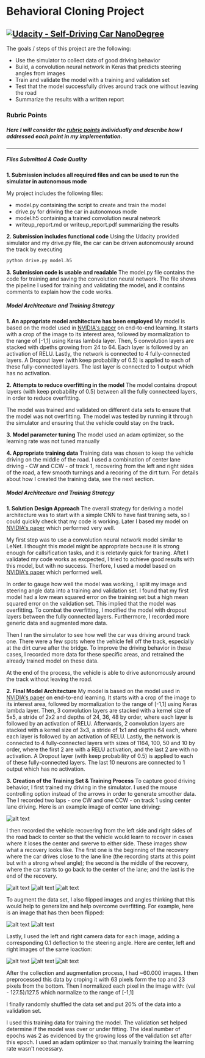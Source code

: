 # **Behavioral Cloning Project** 
[![Udacity - Self-Driving Car NanoDegree](https://s3.amazonaws.com/udacity-sdc/github/shield-carnd.svg)](http://www.udacity.com/drive)
---
The goals / steps of this project are the following:
* Use the simulator to collect data of good driving behavior
* Build, a convolution neural network in Keras that predicts steering angles from images
* Train and validate the model with a training and validation set
* Test that the model successfully drives around track one without leaving the road
* Summarize the results with a written report


[//]: # (Image References)

[image2]: ./examples/center.jpg "center lane"
[image3]: ./examples/recover1.jpg "Recovery Image1"
[image4]: ./examples/recover2.jpg "Recovery Image2"
[image5]: ./examples/recover3.jpg "Recovery Image3"
[image6]: ./examples/normal.jpg "Normal Image"
[image7]: ./examples/flipped.jpg "Flipped Image"
[image8]: ./examples/middle.jpg "middle Image"
[image9]: ./examples/left.jpg "left Image"
[image10]: ./examples/right.jpg "right Image"

### Rubric Points
##### Here I will consider the [rubric points](https://review.udacity.com/#!/rubrics/432/view) individually and describe how I addressed each point in my implementation.  

---
##### **Files Submitted & Code Quality**

**1. Submission includes all required files and can be used to run the simulator in autonomous mode**

My project includes the following files:
* model.py containing the script to create and train the model
* drive.py for driving the car in autonomous mode
* model.h5 containing a trained convolution neural network 
* writeup_report.md or writeup_report.pdf summarizing the results

**2. Submission includes functional code**
Using the Udacity provided simulator and my drive.py file, the car can be driven autonomously around the track by executing 
```sh
python drive.py model.h5
```

**3. Submission code is usable and readable**
The model.py file contains the code for training and saving the convolution neural network. The file shows the pipeline I used for training and validating the model, and it contains comments to explain how the code works.

##### Model Architecture and Training Strategy

**1. An appropriate model architecture has been employed**
My model is based on the model used in [NVIDIA's paper](https://images.nvidia.com/content/tegra/automotive/images/2016/solutions/pdf/end-to-end-dl-using-px.pdf) on end-to-end learning. It starts with a crop of the image to its interest area, followed by mormalization to the range of [-1,1] using Keras lambda layer. Then, 5 convolution layers are stacked with dpeths growing from 24 to 64. Each layer is followed by an activation of RELU. Lastly, the network is connected to 4 fully-connected layers. A Dropout layer (with keep probability of 0.5) is applied to each of these fully-connected layers. The last layer is connected to 1 output which has no activation.

**2. Attempts to reduce overfitting in the model**
The model contains dropout layers (with keep probability of 0.5) between all the fully connecteed layers, in order to reduce overfitting.

The model was trained and validated on different data sets to ensure that the model was not overfitting. The model was tested by running it through the simulator and ensuring that the vehicle could stay on the track.

**3. Model parameter tuning**
The model used an adam optimizer, so the learning rate was not tuned manually 

**4. Appropriate training data**
Training data was chosen to keep the vehicle driving on the middle of the road. I used a combination of center lane driving - CW and CCW - of track 1, recovering from the left and right sides of the road, a few smooth turnings and a recoring of the dirt turn.
For details about how I created the training data, see the next section. 

##### Model Architecture and Training Strategy
**1. Solution Design Approach**
The overall strategy for deriving a model architecture was to start with a simple CNN to have fast traning sets, so I could quickly check that my code is working. Later I based my model on [NVIDIA's paper](https://images.nvidia.com/content/tegra/automotive/images/2016/solutions/pdf/end-to-end-dl-using-px.pdf) which performed very well.

My first step was to use a convolution neural network model similar to LeNet. I thought this model might be appropriate because it is strong enough for callsification tasks, and it is reletavly quick for traning. Aftet I validated my code works as excpected, I tried to achieve good results with this model, but with no success. Therfore, I used a model based on [NVIDIA's paper](https://images.nvidia.com/content/tegra/automotive/images/2016/solutions/pdf/end-to-end-dl-using-px.pdf) which performed well.

In order to gauge how well the model was working, I split my image and steering angle data into a training and validation set.
I found that my first model had a low mean squared error on the training set but a high mean squared error on the validation set. This implied that the model was overfitting. 
To combat the overfitting, I modified the model with dropout layers between the fully connected layers. Furthermore, I recorded more generic data and augmented more data.

Then I ran the simulator to see how well the car was driving around track one. There were a few spots where the vehicle fell off the track, especially at the dirt curve after the bridge. To improve the driving behavior in these cases, I recorded more data for these specific areas, and retrained the already trained model on these data.

At the end of the process, the vehicle is able to drive autonomously around the track without leaving the road.

**2. Final Model Architecture**
My model is based on the model used in [NVIDIA's paper](https://images.nvidia.com/content/tegra/automotive/images/2016/solutions/pdf/end-to-end-dl-using-px.pdf) on end-to-end learning. It starts with a crop of the image to its interest area, followed by mormalization to the range of [-1,1] using Keras lambda layer. Then, 3 convolution layers are stacked with a kernel size of 5x5, a stride of 2x2 and depths of 24, 36, 48 by order, where each layer is followed by an activation of RELU. Afterwards, 2 convolution layers are stacked with a kernel size of 3x3, a stride of 1x1 and depths 64 each, where each layer is followed by an activation of RELU. Lastly, the network is connected to 4 fully-connected layers with sizes of 1164, 100, 50 and 10 by order, where the first 2 are with a RELU activation, and the last 2 are with no activation. A Dropout layer (with keep probability of 0.5) is applied to each of these fully-connected layers. The last 10 neurons are connected to 1 output which has no activation.

**3. Creation of the Training Set & Training Process**
To capture good driving behavior, I first trained my driving in the simulator. I used the mouse controlling option instead of the arrows in order to generate smoother data. 
The I recorded two laps - one CW and one CCW - on track 1 using center lane driving. Here is an example image of center lane driving:

![alt text][image2]

I then recorded the vehicle recovering from the left side and right sides of the road back to center so that the vehicle would learn to recover in cases where it loses the center and swerve to either side. These images show what a recovery looks like. The first one is the beginning of the recovery where the car drives close to the lane line (the recording starts at this point but with a strong wheel angle); the second is the middle of the recovery, where the car starts to go back to the center of the lane; and the last is the end of the recovery.

![alt text][image3]
![alt text][image4]
![alt text][image5]

To augment the data set, I also flipped images and angles thinking that this would help to generalize and help overcome overfitting. For example, here is an image that has then been flipped:

![alt text][image6]
![alt text][image7]

Lastly, I used the left and right camera data for each image, adding a corresponding 0.1 deflection to the steering angle. Here are center, left and right images of the same loaction:

![alt text][image8]
![alt text][image9]
![alt text][image10]

After the collection and augmentation process, I had ~60.000 images. I then preprocessed this data by croping it with 63 pixels form the top and 23 pixels from the bottom. Then I normalized each pixel in the image with: (val - 127.5)/127.5 which normalize to the range of [-1,1] 

I finally randomly shuffled the data set and put 20% of the data into a validation set. 

I used this training data for training the model. The validation set helped determine if the model was over or under fitting. The ideal number of epochs was 2 as evidenced by the growing loss of the validation set after this epoch. I used an adam optimizer so that manually training the learning rate wasn't necessary.

